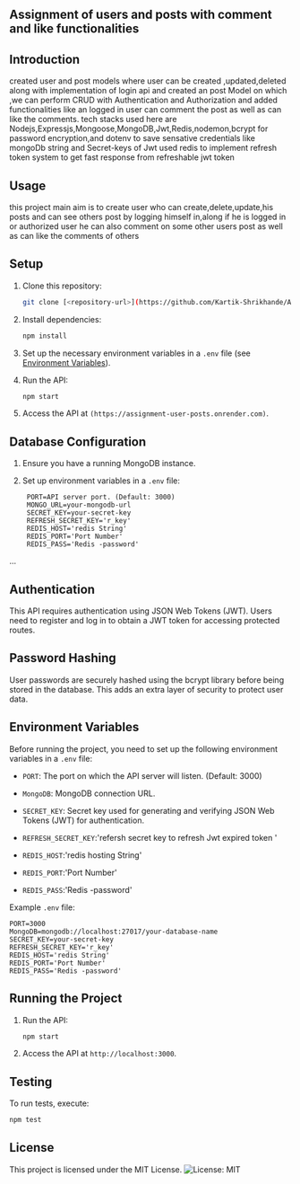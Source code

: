 ## Assignment of users and posts with comment and like functionalities

## Introduction
created user and post models where user can be created ,updated,deleted along with implementation of login api and created an post Model on which ,we can perform CRUD with Authentication and Authorization and added functionalities like an logged in user can comment the post as well as can like the comments. tech stacks used here are Nodejs,Expressjs,Mongoose,MongoDB,Jwt,Redis,nodemon,bcrypt for password encryption,and dotenv to save sensative credentials like mongoDb string and Secret-keys of Jwt used redis to implement refresh token system to get fast response from refreshable jwt token

## Usage
this project main aim is to create user who can create,delete,update,his posts and can see others post by logging himself in,along if he is logged in or authorized user he can also comment on some other users post as well as can like the comments of others 

## Setup
1. Clone this repository:
   ```bash
   git clone [<repository-url>](https://github.com/Kartik-Shrikhande/Assignment_users_posts.git)
   ```


2. Install dependencies:
   ```bash
   npm install
   ```

3. Set up the necessary environment variables in a `.env` file (see [Environment Variables](#environment-variables)).

4. Run the API:
   ```bash
   npm start
   ```

5. Access the API at `(https://assignment-user-posts.onrender.com)`.


## Database Configuration
1. Ensure you have a running MongoDB instance.
2. Set up environment variables in a `.env` file:

        PORT=API server port. (Default: 3000)
        MONGO_URL=your-mongodb-url
        SECRET_KEY=your-secret-key
        REFRESH_SECRET_KEY='r_key'
        REDIS_HOST='redis String'
        REDIS_PORT='Port Number'
        REDIS_PASS='Redis -password'

...


## Authentication
This API requires authentication using JSON Web Tokens (JWT). Users need to register and log in to obtain a JWT token for accessing protected routes.


## Password Hashing
User passwords are securely hashed using the bcrypt library before being stored in the database. This adds an extra layer of security to protect user data.



## Environment Variables
Before running the project, you need to set up the following environment variables in a `.env` file:

- `PORT`: The port on which the API server will listen. (Default: 3000)

- `MongoDB`: MongoDB connection URL.

- `SECRET_KEY`: Secret key used for generating and verifying JSON Web Tokens (JWT) for authentication.

- `REFRESH_SECRET_KEY`:'refersh secret key to refresh Jwt expired token '

- `REDIS_HOST`:'redis hosting String'

- `REDIS_PORT`:'Port Number'
   
- `REDIS_PASS`:'Redis -password'

Example `.env` file:

```Plaintext:-
PORT=3000
MongoDB=mongodb://localhost:27017/your-database-name
SECRET_KEY=your-secret-key
REFRESH_SECRET_KEY='r_key'
REDIS_HOST='redis String'
REDIS_PORT='Port Number'
REDIS_PASS='Redis -password'
```

## Running the Project
1. Run the API:
   ```bash
   npm start
   ```

2. Access the API at `http://localhost:3000`.



## Testing
To run tests, execute:
```bash
npm test
```


## License
This project is licensed under the MIT License. ![License: MIT](https://img.shields.io/badge/License-MIT-yellow.svg)
